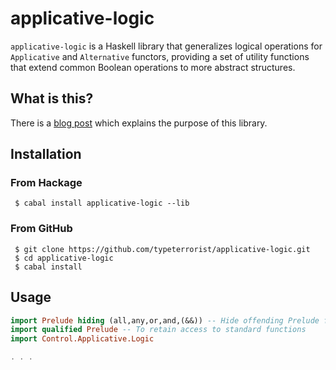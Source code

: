 # applicative-logic

`applicative-logic` is a Haskell library that generalizes logical operations for
`Applicative` and `Alternative` functors, providing a set of utility functions that
extend common Boolean operations to more abstract structures.

## What is this?

There is a [blog post](https://hakon.gylterud.net/programming/applicative-logic.html) which explains the purpose of this library.

## Installation

### From Hackage


```
 $ cabal install applicative-logic --lib
```

### From GitHub

```
 $ git clone https://github.com/typeterrorist/applicative-logic.git
 $ cd applicative-logic
 $ cabal install
```


## Usage

```haskell
import Prelude hiding (all,any,or,and,(&&)) -- Hide offending Prelude functions
import qualified Prelude -- To retain access to standard functions
import Control.Applicative.Logic

. . .
```
